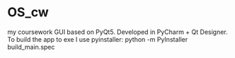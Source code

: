 # OS_cw
my coursework
GUI based on PyQt5. Developed in PyCharm + Qt Designer.
To build the app to exe I use pyinstaller:
python -m PyInstaller build_main.spec